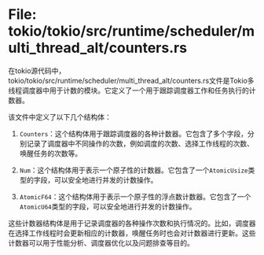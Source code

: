 # File: tokio/tokio/src/runtime/scheduler/multi_thread_alt/counters.rs

在tokio源代码中，tokio/tokio/src/runtime/scheduler/multi_thread_alt/counters.rs文件是Tokio多线程调度器中用于计数的模块。它定义了一个用于跟踪调度器工作和任务执行的计数器。

该文件中定义了以下几个结构体：

1. `Counters`：这个结构体用于跟踪调度器的各种计数器。它包含了多个字段，分别记录了调度器中不同操作的次数，例如调度的次数、选择工作线程的次数、唤醒任务的次数等。

2. `Num`：这个结构体用于表示一个原子性的计数器。它包含了一个`AtomicUsize`类型的字段，可以安全地进行并发的计数操作。

3. `AtomicF64`：这个结构体用于表示一个原子性的浮点数计数器。它包含了一个`AtomicU64`类型的字段，可以安全地进行并发的计数操作。

这些计数器结构体是用于记录调度器的各种操作次数和执行情况的。比如，调度器在选择工作线程时会更新相应的计数器，唤醒任务时也会对计数器进行更新。这些计数器可以用于性能分析、调度器优化以及问题排查等目的。

